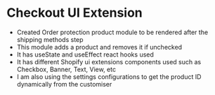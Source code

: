 # Checkout UI Extension

* Created Order protection product module to be rendered after the shipping methods step
* This module adds a product and removes it if unchecked
* It has useState and useEffect react hooks used
* It has different Shopify ui extensions components used such as Checkbox, Banner, Text, View, etc
* I am also using the settings configurations to get the product ID dynamically from the customiser
